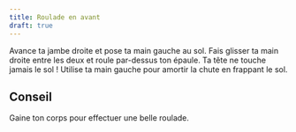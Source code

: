 ```yaml
---
title: Roulade en avant
draft: true
---
```



Avance ta jambe droite et pose ta main gauche au sol. Fais glisser ta main droite entre les deux et roule par-dessus ton épaule. Ta tête ne touche jamais le sol ! Utilise ta main gauche pour amortir la chute en frappant le sol.


## Conseil

Gaine ton corps pour effectuer une belle roulade.

